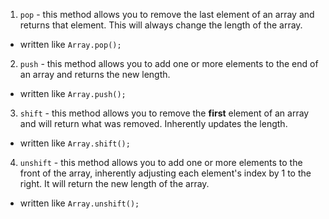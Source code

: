 1. `pop` - this method allows you to remove the last element of an array and returns that element. This will always change the length of the array.
  * written like `Array.pop();`

2. `push` - this method allows you to add one or more elements to the end of an array and returns the new length.
  * written like `Array.push();`

3. `shift` - this method allows you to remove the **first** element of an array and will return what was removed. Inherently updates the length.
  * written like `Array.shift();`

4. `unshift` - this method allows you to add one or more elements to the front of the array, inherently adjusting each element's index by 1 to the right. It will return the new length of the array.
  * written like `Array.unshift();`
